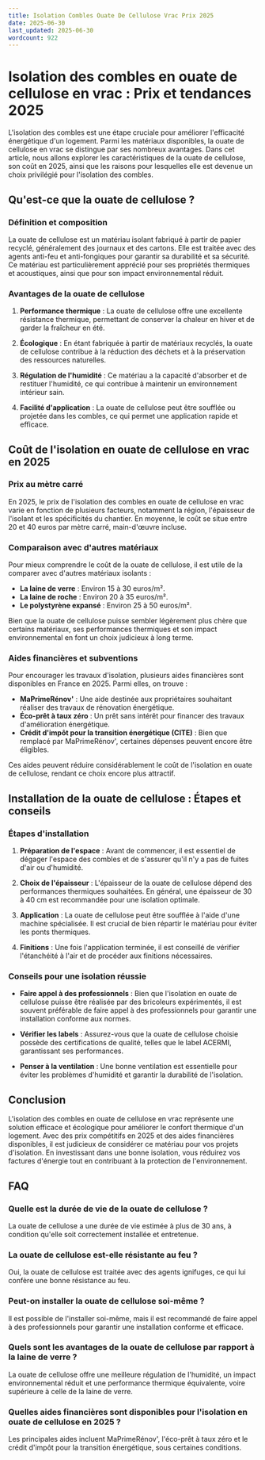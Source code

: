 ```yaml
---
title: Isolation Combles Ouate De Cellulose Vrac Prix 2025
date: 2025-06-30
last_updated: 2025-06-30
wordcount: 922
---
```


# Isolation des combles en ouate de cellulose en vrac : Prix et tendances 2025

L'isolation des combles est une étape cruciale pour améliorer l'efficacité énergétique d'un logement. Parmi les matériaux disponibles, la ouate de cellulose en vrac se distingue par ses nombreux avantages. Dans cet article, nous allons explorer les caractéristiques de la ouate de cellulose, son coût en 2025, ainsi que les raisons pour lesquelles elle est devenue un choix privilégié pour l'isolation des combles.

## Qu'est-ce que la ouate de cellulose ?

### Définition et composition

La ouate de cellulose est un matériau isolant fabriqué à partir de papier recyclé, généralement des journaux et des cartons. Elle est traitée avec des agents anti-feu et anti-fongiques pour garantir sa durabilité et sa sécurité. Ce matériau est particulièrement apprécié pour ses propriétés thermiques et acoustiques, ainsi que pour son impact environnemental réduit.

### Avantages de la ouate de cellulose

1. **Performance thermique** : La ouate de cellulose offre une excellente résistance thermique, permettant de conserver la chaleur en hiver et de garder la fraîcheur en été.
   
2. **Écologique** : En étant fabriquée à partir de matériaux recyclés, la ouate de cellulose contribue à la réduction des déchets et à la préservation des ressources naturelles.

3. **Régulation de l'humidité** : Ce matériau a la capacité d'absorber et de restituer l'humidité, ce qui contribue à maintenir un environnement intérieur sain.

4. **Facilité d'application** : La ouate de cellulose peut être soufflée ou projetée dans les combles, ce qui permet une application rapide et efficace.

## Coût de l'isolation en ouate de cellulose en vrac en 2025

### Prix au mètre carré

En 2025, le prix de l'isolation des combles en ouate de cellulose en vrac varie en fonction de plusieurs facteurs, notamment la région, l'épaisseur de l'isolant et les spécificités du chantier. En moyenne, le coût se situe entre 20 et 40 euros par mètre carré, main-d'œuvre incluse. 

### Comparaison avec d'autres matériaux

Pour mieux comprendre le coût de la ouate de cellulose, il est utile de la comparer avec d'autres matériaux isolants :

- **La laine de verre** : Environ 15 à 30 euros/m².
- **La laine de roche** : Environ 20 à 35 euros/m².
- **Le polystyrène expansé** : Environ 25 à 50 euros/m².

Bien que la ouate de cellulose puisse sembler légèrement plus chère que certains matériaux, ses performances thermiques et son impact environnemental en font un choix judicieux à long terme.

### Aides financières et subventions

Pour encourager les travaux d'isolation, plusieurs aides financières sont disponibles en France en 2025. Parmi elles, on trouve :

- **MaPrimeRénov'** : Une aide destinée aux propriétaires souhaitant réaliser des travaux de rénovation énergétique.
- **Éco-prêt à taux zéro** : Un prêt sans intérêt pour financer des travaux d'amélioration énergétique.
- **Crédit d'impôt pour la transition énergétique (CITE)** : Bien que remplacé par MaPrimeRénov', certaines dépenses peuvent encore être éligibles.

Ces aides peuvent réduire considérablement le coût de l'isolation en ouate de cellulose, rendant ce choix encore plus attractif.

## Installation de la ouate de cellulose : Étapes et conseils

### Étapes d'installation

1. **Préparation de l'espace** : Avant de commencer, il est essentiel de dégager l'espace des combles et de s'assurer qu'il n'y a pas de fuites d'air ou d'humidité.

2. **Choix de l'épaisseur** : L'épaisseur de la ouate de cellulose dépend des performances thermiques souhaitées. En général, une épaisseur de 30 à 40 cm est recommandée pour une isolation optimale.

3. **Application** : La ouate de cellulose peut être soufflée à l'aide d'une machine spécialisée. Il est crucial de bien répartir le matériau pour éviter les ponts thermiques.

4. **Finitions** : Une fois l'application terminée, il est conseillé de vérifier l'étanchéité à l'air et de procéder aux finitions nécessaires.

### Conseils pour une isolation réussie

- **Faire appel à des professionnels** : Bien que l'isolation en ouate de cellulose puisse être réalisée par des bricoleurs expérimentés, il est souvent préférable de faire appel à des professionnels pour garantir une installation conforme aux normes.

- **Vérifier les labels** : Assurez-vous que la ouate de cellulose choisie possède des certifications de qualité, telles que le label ACERMI, garantissant ses performances.

- **Penser à la ventilation** : Une bonne ventilation est essentielle pour éviter les problèmes d'humidité et garantir la durabilité de l'isolation.

## Conclusion

L'isolation des combles en ouate de cellulose en vrac représente une solution efficace et écologique pour améliorer le confort thermique d'un logement. Avec des prix compétitifs en 2025 et des aides financières disponibles, il est judicieux de considérer ce matériau pour vos projets d'isolation. En investissant dans une bonne isolation, vous réduirez vos factures d'énergie tout en contribuant à la protection de l'environnement.

## FAQ

### Quelle est la durée de vie de la ouate de cellulose ?

La ouate de cellulose a une durée de vie estimée à plus de 30 ans, à condition qu'elle soit correctement installée et entretenue.

### La ouate de cellulose est-elle résistante au feu ?

Oui, la ouate de cellulose est traitée avec des agents ignifuges, ce qui lui confère une bonne résistance au feu.

### Peut-on installer la ouate de cellulose soi-même ?

Il est possible de l'installer soi-même, mais il est recommandé de faire appel à des professionnels pour garantir une installation conforme et efficace.

### Quels sont les avantages de la ouate de cellulose par rapport à la laine de verre ?

La ouate de cellulose offre une meilleure régulation de l'humidité, un impact environnemental réduit et une performance thermique équivalente, voire supérieure à celle de la laine de verre.

### Quelles aides financières sont disponibles pour l'isolation en ouate de cellulose en 2025 ?

Les principales aides incluent MaPrimeRénov', l'éco-prêt à taux zéro et le crédit d'impôt pour la transition énergétique, sous certaines conditions.
